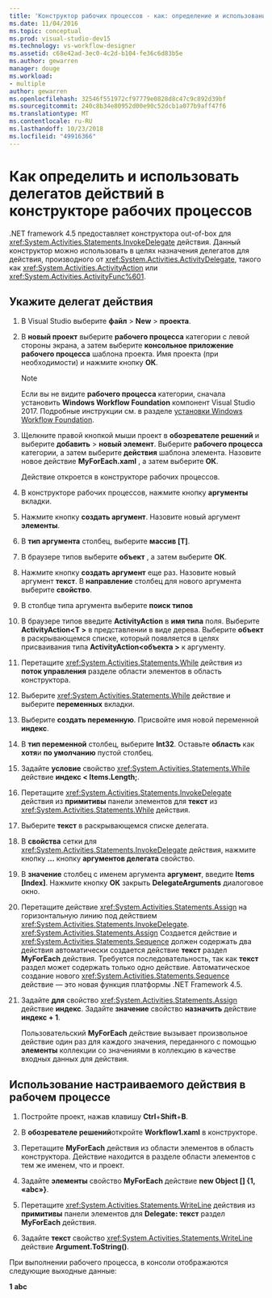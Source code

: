 ```yaml
---
title: 'Конструктор рабочих процессов - как: определение и использование делегатов действий'
ms.date: 11/04/2016
ms.topic: conceptual
ms.prod: visual-studio-dev15
ms.technology: vs-workflow-designer
ms.assetid: c68e42ad-3ec0-4c2d-b104-fe36c6d83b5e
ms.author: gewarren
manager: douge
ms.workload:
- multiple
author: gewarren
ms.openlocfilehash: 32546f551972cf97779e0828d8c47c9c892d39bf
ms.sourcegitcommit: 240c8b34e80952d00e90c52dcb1a077b9aff47f6
ms.translationtype: MT
ms.contentlocale: ru-RU
ms.lasthandoff: 10/23/2018
ms.locfileid: "49916366"
---
```

# <a name="how-to-define-and-consume-activity-delegates-in-the-workflow-designer"></a>Как определить и использовать делегатов действий в конструкторе рабочих процессов

.NET framework 4.5 предоставляет конструктора out-of-box для <xref:System.Activities.Statements.InvokeDelegate> действия. Данный конструктор можно использовать в целях назначения делегатов для действия, производного от <xref:System.Activities.ActivityDelegate>, такого как <xref:System.Activities.ActivityAction> или <xref:System.Activities.ActivityFunc%601>.

## <a name="define-an-activity-delegate"></a>Укажите делегат действия

1. В Visual Studio выберите **файл** > **New** > **проекта**.

2. В **новый проект** выберите **рабочего процесса** категории с левой стороны экрана, а затем выберите **консольное приложение рабочего процесса** шаблона проекта. Имя проекта (при необходимости) и нажмите кнопку **ОК**.

   > [!NOTE]
   > Если вы не видите **рабочего процесса** категории, сначала установить **Windows Workflow Foundation** компонент Visual Studio 2017. Подробные инструкции см. в разделе [установки Windows Workflow Foundation](developing-applications-with-the-workflow-designer.md#install-windows-workflow-foundation).

3. Щелкните правой кнопкой мыши проект в **обозревателе решений** и выберите **добавить** > **новый элемент**. Выберите **рабочего процесса** категории, а затем выберите **действия** шаблона элемента. Назовите новое действие **MyForEach.xaml** , а затем выберите **ОК**.

   Действие откроется в конструкторе рабочих процессов.

4. В конструкторе рабочих процессов, нажмите кнопку **аргументы** вкладки.

5. Нажмите кнопку **создать аргумент**. Назовите новый аргумент **элементы**.

6. В **тип аргумента** столбец, выберите **массив [T]**.

7. В браузере типов выберите **объект** , а затем выберите **ОК**.

8. Нажмите кнопку **создать аргумент** еще раз. Назовите новый аргумент **текст**. В **направление** столбец для нового аргумента выберите **свойство**.

9. В столбце типа аргумента выберите **поиск типов**

10. В браузере типов введите **ActivityAction** в **имя типа** поля. Выберите **ActivityAction\<T >** в представлении в виде дерева. Выберите **объект** в раскрывающемся списке, который появляется в целях присваивания типа **ActivityAction\<объекта >** к аргументу.

11. Перетащите <xref:System.Activities.Statements.While> действия из **поток управления** разделе области элементов в область конструктора.

12. Выберите <xref:System.Activities.Statements.While> действие и выберите **переменных** вкладки.

13. Выберите **создать переменную**. Присвойте имя новой переменной **индекс**.

14. В **тип переменной** столбец, выберите **Int32**. Оставьте **область** как **хотя**и **по умолчанию** пустой столбец.

15. Задайте **условие** свойство <xref:System.Activities.Statements.While> действие **индекс < Items.Length;**.

16. Перетащите <xref:System.Activities.Statements.InvokeDelegate> действия из **примитивы** панели элементов для **текст** из <xref:System.Activities.Statements.While> действия.

17. Выберите **текст** в раскрывающемся списке делегата.

18. В **свойства** сетки для <xref:System.Activities.Statements.InvokeDelegate> действия, нажмите кнопку **...**  кнопку **аргументов делегата** свойство.

19. В **значение** столбец с именем аргумента **аргумент**, введите **Items [Index]**. Нажмите кнопку **ОК** закрыть **DelegateArguments** диалоговое окно.

20. Перетащите действие <xref:System.Activities.Statements.Assign> на горизонтальную линию под действием <xref:System.Activities.Statements.InvokeDelegate>. <xref:System.Activities.Statements.Assign> Создается действие и <xref:System.Activities.Statements.Sequence> должен содержать два действия автоматически создается действие **текст** раздел **MyForEach** действия. Требуется последовательность, так как **текст** раздел может содержать только одно действие. Автоматическое создание нового <xref:System.Activities.Statements.Sequence> действие — это новая функция платформы .NET Framework 4.5.

21. Задайте **для** свойство <xref:System.Activities.Statements.Assign> действие **индекс**. Задайте **значение** свойство **назначить** действие **индекс + 1**.

    Пользовательский **MyForEach** действие вызывает произвольное действие один раз для каждого значения, переданного с помощью **элементы** коллекции со значениями в коллекцию в качестве входных данных для действия.

## <a name="use-the-custom-activity-in-a-workflow"></a>Использование настраиваемого действия в рабочем процессе

1.  Постройте проект, нажав клавишу **Ctrl**+**Shift**+**B**.

2.  В **обозревателе решений**откройте **Workflow1.xaml** в конструкторе.

3.  Перетащите **MyForEach** действия из области элементов в область конструктора. Действие находится в разделе области элементов с тем же именем, что и проект.

4.  Задайте **элементы** свойство **MyForEach** действие **new Object [] {1, «abc»}**.

5.  Перетащите <xref:System.Activities.Statements.WriteLine> действия из **примитивы** панели элементов для **Delegate: текст** раздел **MyForEach** действия.

6.  Задайте **текст** свойство <xref:System.Activities.Statements.WriteLine> действие **Argument.ToString()**.

При выполнении рабочего процесса, в консоли отображаются следующие выходные данные:

**1**
**abc**